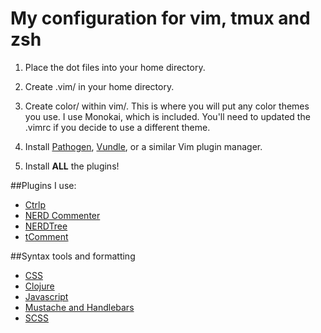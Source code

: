 # My configuration for vim, tmux and zsh


1. Place the dot files into your home directory.

2. Create .vim/ in your home directory.

3. Create color/ within vim/. This is where you will put any color themes you use. I use Monokai, which is included. You'll need to updated the .vimrc if you decide to use a different theme.

4. Install [Pathogen](https://github.com/tpope/vim-pathogen), [Vundle](https://github.com/gmarik/Vundle.vim), or a similar Vim plugin manager.

5. Install **ALL** the plugins!


##Plugins I use:
- [Ctrlp](https://github.com/kien/ctrlp.vim)
- [NERD Commenter](https://github.com/scrooloose/nerdcommenter)
- [NERDTree](https://github.com/scrooloose/nerdtree)
- [tComment](https://github.com/tomtom/tcomment_vim)

##Syntax tools and formatting
- [CSS](vim-css3-syntax )
- [Clojure](https://github.com/guns/vim-clojure-static)
- [Javascript](https://github.com/jelera/vim-javascript-syntax)
- [Mustache and Handlebars](https://github.com/mustache/vim-mustache-handlebars)
- [SCSS](https://github.com/cakebaker/scss-syntax.vim)
